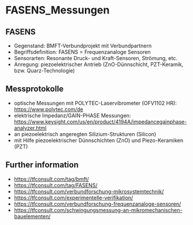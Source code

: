 # FASENS_Messungen

## FASENS
- Gegenstand: BMFT-Verbundprojekt mit Verbundpartnern 
- Begriffsdefinition: FASENS = Frequenzanaloge Sensoren
- Sensorarten: Resonante Druck- und Kraft-Sensoren, Strömung, etc.
- Anregung: piezoelektrischer Antrieb (ZnO-Dünnschicht, PZT-Keramik, bzw. Quarz-Technologie)  

## Messprotokolle 
- optische Messungen mit POLYTEC-Laservibrometer (OFV1102 HR): https://www.polytec.com/de
- elektrische Impedanz/GAIN-PHASE Messungen: https://www.keysight.com/us/en/product/4194A/impedancegainphase-analyzer.html
- an piezoelektrisch angeregten Silizium-Strukturen (Silicon)
- mit Hilfe piezoelektrischer Dünnschichten (ZnO) und Piezo-Keramiken (PZT)

## Further information
- https://tfconsult.com/tag/bmft/
- https://tfconsult.com/tag/FASENS/
- https://tfconsult.com/verbundforschung-mikrosystemtechnik/
- https://tfconsult.com/experimentelle-verifikation/
- https://tfconsult.com/verbundforschung-frequenzanaloge-sensoren/
- https://tfconsult.com/schwingungsmessung-an-mikromechanischen-bauelementen/
  
